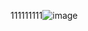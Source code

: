 111111111![image](https://user-images.githubusercontent.com/54938541/130461627-f1272cbd-6bd8-4d99-9dea-7f6a9cdf5a13.png)

